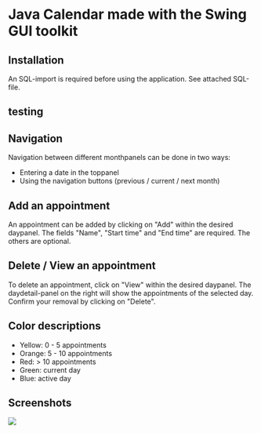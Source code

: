 # Java Calendar made with the Swing GUI toolkit

## Installation
An SQL-import is required before using the application. See attached SQL-file.
## testing 
## Navigation
Navigation between different monthpanels can be done in two ways:
* Entering a date in the toppanel
* Using the navigation buttons (previous / current / next month)

## Add an appointment
An appointment can be added by clicking on "Add" within the desired daypanel.
The fields "Name", "Start time" and "End time" are required. The others are optional.

## Delete / View an appointment
To delete an appointment, click on "View" within the desired daypanel. The daydetail-panel on the right will show the appointments of the selected day. Confirm your removal by clicking on "Delete".

## Color descriptions
* Yellow: 0 - 5 appointments
* Orange: 5 - 10 appointments
* Red: > 10 appointments
* Green: current day
* Blue: active day

## Screenshots
![](http://bramdehart.nl/screenshots/Screen%20Shot%202016-12-06%20at%2022.05.06.png)
